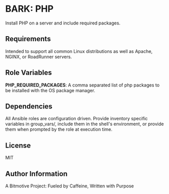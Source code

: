 BARK: PHP
=========

Install PHP on a server and include required packages.

Requirements
------------

Intended to support all common Linux distributions as well as Apache, NGINX, or
RoadRunner servers.

Role Variables
--------------

**PHP_REQUIRED_PACKAGES**: A comma separated list of php packages to be
installed with the OS package manager.

Dependencies
------------

All Ansible roles are configuration driven. Provide inventory specific 
variables in group_vars/, include them in the shell's environment, or 
provide them when prompted by the role at execution time.


License
-------

MIT

Author Information
------------------

A Bitmotive Project: Fueled by Caffeine, Written with Purpose
